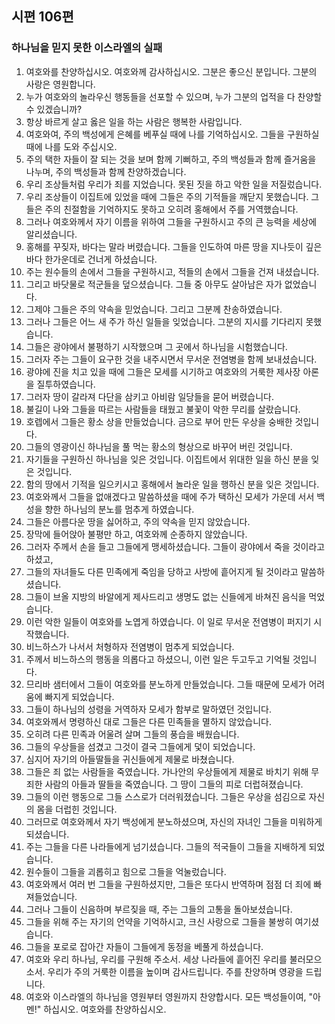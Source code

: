 ## 시편 106편

### 하나님을 믿지 못한 이스라엘의 실패

1. 여호와를 찬양하십시오. 여호와께 감사하십시오. 그분은 좋으신 분입니다. 그분의 사랑은 영원합니다.
2. 누가 여호와의 놀라우신 행동들을 선포할 수 있으며, 누가 그분의 업적을 다 찬양할 수 있겠습니까?
3. 항상 바르게 살고 옳은 일을 하는 사람은 행복한 사람입니다.
4. 여호와여, 주의 백성에게 은혜를 베푸실 때에 나를 기억하십시오. 그들을 구원하실 때에 나를 도와 주십시오.
5. 주의 택한 자들이 잘 되는 것을 보며 함께 기뻐하고, 주의 백성들과 함께 즐거움을 나누며, 주의 백성들과 함께 찬양하겠습니다.
6. 우리 조상들처럼 우리가 죄를 지었습니다. 못된 짓을 하고 악한 일을 저질렀습니다.
7. 우리 조상들이 이집트에 있었을 때에 그들은 주의 기적들을 깨닫지 못했습니다. 그들은 주의 친절함을 기억하지도 못하고 오히려 홍해에서 주를 거역했습니다.
8. 그러나 여호와께서 자기 이름을 위하여 그들을 구원하시고 주의 큰 능력을 세상에 알리셨습니다.
9. 홍해를 꾸짖자, 바다는 말라 버렸습니다. 그들을 인도하여 마른 땅을 지나듯이 깊은 바다 한가운데로 건너게 하셨습니다.
10. 주는 원수들의 손에서 그들을 구원하시고, 적들의 손에서 그들을 건져 내셨습니다.
11. 그리고 바닷물로 적군들을 덮으셨습니다. 그들 중 아무도 살아남은 자가 없었습니다.
12. 그제야 그들은 주의 약속을 믿었습니다. 그리고 그분께 찬송하였습니다.
13. 그러나 그들은 어느 새 주가 하신 일들을 잊었습니다. 그분의 지시를 기다리지 못했습니다.
14. 그들은 광야에서 불평하기 시작했으며 그 곳에서 하나님을 시험했습니다.
15. 그러자 주는 그들이 요구한 것을 내주시면서 무서운 전염병을 함께 보내셨습니다.
16. 광야에 진을 치고 있을 때에 그들은 모세를 시기하고 여호와의 거룩한 제사장 아론을 질투하였습니다.
17. 그러자 땅이 갈라져 다단을 삼키고 아비람 일당들을 묻어 버렸습니다.
18. 불길이 나와 그들을 따르는 사람들을 태웠고 불꽃이 악한 무리를 살랐습니다.
19. 호렙에서 그들은 황소 상을 만들었습니다. 금으로 부어 만든 우상을 숭배한 것입니다.
20. 그들의 영광이신 하나님을 풀 먹는 황소의 형상으로 바꾸어 버린 것입니다.
21. 자기들을 구원하신 하나님을 잊은 것입니다. 이집트에서 위대한 일을 하신 분을 잊은 것입니다.
22. 함의 땅에서 기적을 일으키시고 홍해에서 놀라운 일을 행하신 분을 잊은 것입니다.
23. 여호와께서 그들을 없애겠다고 말씀하셨을 때에 주가 택하신 모세가 가운데 서서 백성을 향한 하나님의 분노를 멈추게 하였습니다.
24. 그들은 아름다운 땅을 싫어하고, 주의 약속을 믿지 않았습니다.
25. 장막에 들어앉아 불평만 하고, 여호와께 순종하지 않았습니다.
26. 그러자 주께서 손을 들고 그들에게 맹세하셨습니다. 그들이 광야에서 죽을 것이라고 하셨고,
27. 그들의 자녀들도 다른 민족에게 죽임을 당하고 사방에 흩어지게 될 것이라고 말씀하셨습니다.
28. 그들이 브올 지방의 바알에게 제사드리고 생명도 없는 신들에게 바쳐진 음식을 먹었습니다.
29. 이런 악한 일들이 여호와를 노엽게 하였습니다. 이 일로 무서운 전염병이 퍼지기 시작했습니다.
30. 비느하스가 나서서 처형하자 전염병이 멈추게 되었습니다.
31. 주께서 비느하스의 행동을 의롭다고 하셨으니, 이런 일은 두고두고 기억될 것입니다.
32. 므리바 샘터에서 그들이 여호와를 분노하게 만들었습니다. 그들 때문에 모세가 어려움에 빠지게 되었습니다.
33. 그들이 하나님의 성령을 거역하자 모세가 함부로 말하였던 것입니다.
34. 여호와께서 명령하신 대로 그들은 다른 민족들을 멸하지 않았습니다.
35. 오히려 다른 민족과 어울려 살며 그들의 풍습을 배웠습니다.
36. 그들의 우상들을 섬겼고 그것이 결국 그들에게 덫이 되었습니다.
37. 심지어 자기의 아들딸들을 귀신들에게 제물로 바쳤습니다.
38. 그들은 죄 없는 사람들을 죽였습니다. 가나안의 우상들에게 제물로 바치기 위해 무죄한 사람의 아들과 딸들을 죽였습니다. 그 땅이 그들의 피로 더럽혀졌습니다.
39. 그들의 이런 행동으로 그들 스스로가 더러워졌습니다. 그들은 우상을 섬김으로 자신의 몸을 더럽힌 것입니다.
40. 그러므로 여호와께서 자기 백성에게 분노하셨으며, 자신의 자녀인 그들을 미워하게 되셨습니다.
41. 주는 그들을 다른 나라들에게 넘기셨습니다. 그들의 적국들이 그들을 지배하게 되었습니다.
42. 원수들이 그들을 괴롭히고 힘으로 그들을 억눌렀습니다.
43. 여호와께서 여러 번 그들을 구원하셨지만, 그들은 또다시 반역하며 점점 더 죄에 빠져들었습니다.
44. 그러나 그들이 신음하며 부르짖을 때, 주는 그들의 고통을 돌아보셨습니다.
45. 그들을 위해 주는 자기의 언약을 기억하시고, 크신 사랑으로 그들을 불쌍히 여기셨습니다.
46. 그들을 포로로 잡아간 자들이 그들에게 동정을 베풀게 하셨습니다.
47. 여호와 우리 하나님, 우리를 구원해 주소서. 세상 나라들에 흩어진 우리를 불러모으소서. 우리가 주의 거룩한 이름을 높이며 감사드립니다. 주를 찬양하며 영광을 드립니다.
48. 여호와 이스라엘의 하나님을 영원부터 영원까지 찬양합시다. 모든 백성들이여, "아멘!" 하십시오. 여호와를 찬양하십시오.

